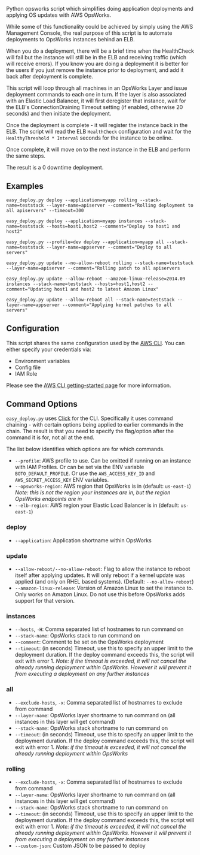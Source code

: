 Python opsworks script which simplifies doing application deployments and applying OS updates with AWS OpsWorks.

While some of this functionality could be achieved by simply using the AWS Management Console,
the real purpose of this script is to automate deployments to OpsWorks instances behind an ELB.

When you do a deployment, there will be a brief time when the HealthCheck will fail but the instance will
still be in the ELB and receiving traffic (which will receive errors).  If you know you are doing a deployment
it is better for the users if you just remove the instance prior to deployment, and add it back after deployment
is complete.

This script will loop through all machines in an OpsWorks Layer and issue deployment commands to each one
in turn.  If the layer is also associated with an Elastic Load Balancer, it will first deregister that instance,
wait for the ELB's ConnectionDraining Timeout setting (if enabled, otherwise 20 seconds) and then initiate the deployment.

Once the deployment is complete - it will register the instance back in the ELB.  The script will read the
ELB `HealthCheck` configuration and wait for the `HealthyThreshold * Interval` seconds for the instance to be online.

Once complete, it will move on to the next instance in the ELB and perform the same steps.

The result is a 0 downtime deployment.

## Examples

    easy_deploy.py deploy --application=myapp rolling --stack-name=teststack --layer-name=apiserver --comment="Rolling deployment to all apiservers" --timeout=300

    easy_deploy.py deploy --application=myapp instances --stack-name=teststack --hosts=host1,host2 --comment="Deploy to host1 and host2"

    easy_deploy.py --profile=dev deploy --application=myapp all --stack-name=teststack --layer-name=appserver --comment="Deploy to all servers"

    easy_deploy.py update --no-allow-reboot rolling --stack-name=teststack --layer-name=apiserver --comment="Rolling patch to all apiservers

    easy_deploy.py update --allow-reboot --amazon-linux-release=2014.09 instances --stack-name=teststack --hosts=host1,host2 --comment="Updating host1 and host2 to latest Amazon Linux"

    easy_deploy.py update --allow-reboot all --stack-name=teststack --layer-name=appserver --comment="Applying kernel patches to all servers"

## Configuration

This script shares the same configuration used by the [AWS CLI](https://github.com/aws/aws-cli).  You can either specify your credentials via:

* Environment variables
* Config file
* IAM Role

Please see the [AWS CLI getting-started page](https://github.com/aws/aws-cli#getting-started) for more information.


## Command Options

`easy_deploy.py` uses [Click](http://click.pocoo.org/3/) for the CLI.  Specifically it uses command chaining - with certain options being applied to earlier
commands in the chain. The result is that you need to specify the flag/option after the command it is for, not all at the end.

The list below identifies which options are for which commands.

* `--profile`: AWS profile to use.  Can be omitted if running on an instance with IAM Profiles.  Or can be set via the ENV variable `BOTO_DEFAULT_PROFILE`.  Or use the `AWS_ACCESS_KEY_ID` and `AWS_SECRET_ACCESS_KEY` ENV variables.
* `--opsworks-region`: AWS region that OpsWorks is in (default: `us-east-1`) *Note: this is not the region your instances are in, but the region OpsWorks endpoints are in*
* `--elb-region`: AWS region your Elastic Load Balancer is in (default: `us-east-1`)

### deploy

* `--application`: Application shortname within OpsWorks

### update

* `--allow-reboot/--no-allow-reboot`: Flag to allow the instance to reboot itself after applying updates.  It will only reboot if a kernel update was applied (and only on RHEL based systems). (Default: `--no-allow-reboot`)
* `--amazon-linux-release`: Version of Amazon Linux to set the instance to.  Only works on Amazon Linux.  Do not use this before OpsWorks adds support for that version.

### instances

* `--hosts`, `-H`: Comma separated list of hostnames to run command on
* `--stack-name`: OpsWorks stack to run command on
* `--comment`: Comment to be set on the OpsWorks deployment
* `--timeout`: (in seconds) Timeout, use this to specify an upper limit to the deployment duration.  If the deploy command exceeds this, the script will exit with error 1.  *Note: if the timeout is exceeded, it will not cancel the already running deployment within OpsWorks.  However it will prevent it from executing a deployment on any further instances*

### all

* `--exclude-hosts`, `-x`: Comma separated list of hostnames to exclude from command
* `--layer-name`: OpsWorks layer shortname to run command on (all instances in this layer will get command)
* `--stack-name`: OpsWorks stack shortname to run command on
* `--timeout`: (in seconds) Timeout, use this to specify an upper limit to the deployment duration.  If the deploy command exceeds this, the script will exit with error 1.  *Note: if the timeout is exceeded, it will not cancel the already running deployment within OpsWorks*

### rolling

* `--exclude-hosts`, `-x`: Comma separated list of hostnames to exclude from command
* `--layer-name`: OpsWorks layer shortname to run command on (all instances in this layer will get command)
* `--stack-name`: OpsWorks stack shortname to run command on
* `--timeout`: (in seconds) Timeout, use this to specify an upper limit to the deployment duration.  If the deploy command exceeds this, the script will exit with error 1.  *Note: if the timeout is exceeded, it will not cancel the already running deployment within OpsWorks.  However it will prevent it from executing a deployment on any further instances*
* `--custom-json`: Custom JSON to be passed to deploy
